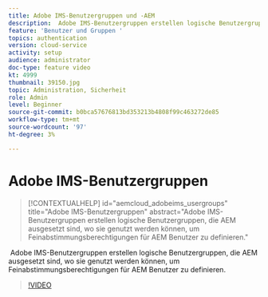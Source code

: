 ```yaml
---
title: Adobe IMS-Benutzergruppen und -AEM
description:  Adobe IMS-Benutzergruppen erstellen logische Benutzergruppen, die AEM ausgesetzt sind, wo sie genutzt werden können, um Feinabstimmungsberechtigungen für AEM Benutzer zu definieren.
feature: 'Benutzer und Gruppen '
topics: authentication
version: cloud-service
activity: setup
audience: administrator
doc-type: feature video
kt: 4999
thumbnail: 39150.jpg
topic: Administration, Sicherheit
role: Admin
level: Beginner
source-git-commit: b0bca57676813bd353213b4808f99c463272de85
workflow-type: tm+mt
source-wordcount: '97'
ht-degree: 3%

---
```



# Adobe IMS-Benutzergruppen

>[!CONTEXTUALHELP]
>id="aemcloud_adobeims_usergroups"
>title="Adobe IMS-Benutzergruppen"
>abstract="Adobe IMS-Benutzergruppen erstellen logische Benutzergruppen, die AEM ausgesetzt sind, wo sie genutzt werden können, um Feinabstimmungsberechtigungen für AEM Benutzer zu definieren."

 Adobe IMS-Benutzergruppen erstellen logische Benutzergruppen, die AEM ausgesetzt sind, wo sie genutzt werden können, um Feinabstimmungsberechtigungen für AEM Benutzer zu definieren.

>[!VIDEO](https://video.tv.adobe.com/v/39150/?quality=12&learn=on)
